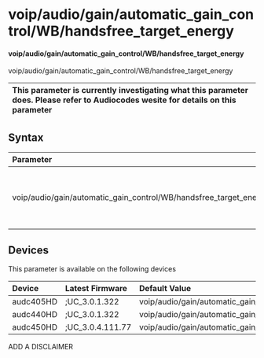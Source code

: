﻿---
description: voip/audio/gain/automatic_gain_control/WB/handsfree_target_energy
search: false
---

# voip/audio/gain/automatic_gain_control/WB/handsfree_target_energy

#### voip/audio/gain/automatic_gain_control/WB/handsfree_target_energy

voip/audio/gain/automatic_gain_control/WB/handsfree_target_energy


| This parameter is currently investigating what this parameter does. Please refer to Audiocodes wesite for details on this parameter | 
| :--- |

## Syntax
| Parameter | Syntax |
| :--- | :--- |
|voip/audio/gain/automatic_gain_control/WB/handsfree_target_energy | {% raw %} undefined {% endraw %}|

## Devices
This parameter is available on the following devices

| Device | Latest Firmware | Default Value |
|:---|:---|:---|
| audc405HD | ;UC_3.0.1.322 | voip/audio/gain/automatic_gain_control/WB/handsfree_target_energy=-19 
| audc440HD | ;UC_3.0.1.322 | voip/audio/gain/automatic_gain_control/WB/handsfree_target_energy=-19 
| audc450HD | ;UC_3.0.4.111.77 | voip/audio/gain/automatic_gain_control/WB/handsfree_target_energy=-19 

ADD A DISCLAIMER
